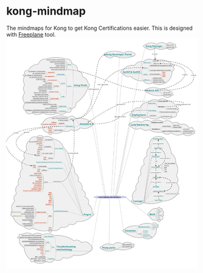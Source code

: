# kong-mindmap
The mindmaps for Kong to get Kong Certifications easier.
This is designed with [Freeplane](https://github.com/freeplane/freeplane) tool.
![MindMap](Kong_Gateway_Associate_Certification.svg?raw=true)
